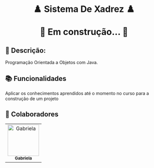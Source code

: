 <h1 align="center"> 
	   ♟️ Sistema De Xadrez ♟️ 
  <p>🚧 Em construção...  🚧</p>
</h1>

## :memo: Descrição:
Programação Orientada a Objetos com Java.

## :books: Funcionalidades
Aplicar os conhecimentos aprendidos até o momento no curso para a construção de um projeto

## :handshake: Colaboradores
<table>
  <tr>
    <td align="center">
      <a href="https://github.com/espinoza9">
        <img src="https://avatars.githubusercontent.com/u/92704684?v=4" width="100px;" alt="Gabriela"/><br>
        <sub>
          <b>Gabriela</b>
        </sub>
      </a>
    </td>
